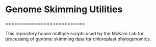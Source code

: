 # Genome Skimming Utilities

===========================


This repository house multiple scripts used by the McKain Lab for processing of genome skimming data for chloroplast phylogenomics.
